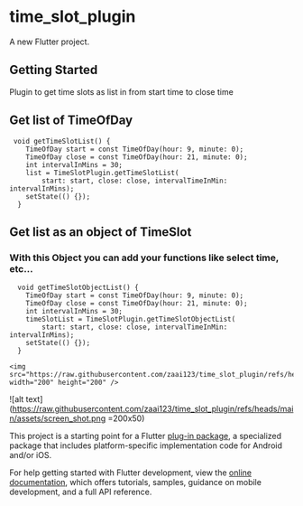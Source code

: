 # time_slot_plugin

A new Flutter project.

## Getting Started

Plugin to get time slots as list in from start time to close time

## Get list of TimeOfDay

```
 void getTimeSlotList() {
    TimeOfDay start = const TimeOfDay(hour: 9, minute: 0);
    TimeOfDay close = const TimeOfDay(hour: 21, minute: 0);
    int intervalInMins = 30;
    list = TimeSlotPlugin.getTimeSlotList(
        start: start, close: close, intervalTimeInMin: intervalInMins);
    setState(() {});
  }
```

## Get list as an object of TimeSlot
### With this Object you can add your functions like select time, etc...

```
  void getTimeSlotObjectList() {
    TimeOfDay start = const TimeOfDay(hour: 9, minute: 0);
    TimeOfDay close = const TimeOfDay(hour: 21, minute: 0);
    int intervalInMins = 30;
    timeSlotList = TimeSlotPlugin.getTimeSlotObjectList(
        start: start, close: close, intervalTimeInMin: intervalInMins);
    setState(() {});
  }

```
```
<img src="https://raw.githubusercontent.com/zaai123/time_slot_plugin/refs/heads/main/assets/screen_shot.png" width="200" height="200" />
```


![alt text](https://raw.githubusercontent.com/zaai123/time_slot_plugin/refs/heads/main/assets/screen_shot.png =200x50)

This project is a starting point for a Flutter
[plug-in package](https://flutter.dev/to/develop-plugins),
a specialized package that includes platform-specific implementation code for
Android and/or iOS.

For help getting started with Flutter development, view the
[online documentation](https://docs.flutter.dev), which offers tutorials,
samples, guidance on mobile development, and a full API reference.

